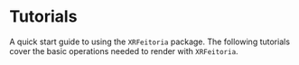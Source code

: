 # Tutorials

A quick start guide to using the ``XRFeitoria`` package.
The following tutorials cover the basic operations needed to render with ``XRFeitoria``.
